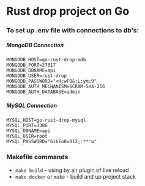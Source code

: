 # Rust drop project on Go

### To set up .env file with connections to db's:
##### MongoDB Connection
```
MONGODB_HOST=go-rust-drop-mdb
MONGODB_PORT=27017
MONGODB_DBNAME=api
MONGODB_USER=rust-drop
MONGODB_PASSWORD="<H;wFO&:L:ym;9"
MONGODB_AUTH_MECHANISM=SCRAM-SHA-256
MONGODB_AUTH_DATABASE=admin
```
##### MySQL Connection 
```
MYSQL_HOST=go-rust-drop-mysql
MYSQL_PORT=3306
MYSQL_DBNAME=api
MYSQL_USER=root
MYSQL_PASSWORD="6i6Eo0v812;:**'w"
```

### Makefile commands
- `make build` - using by air plugin of live reload
- `make docker` or `make` - build and up project stack
